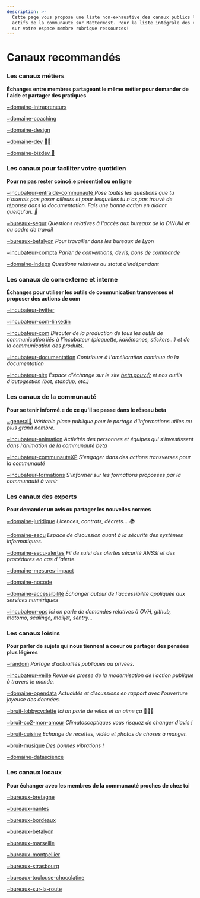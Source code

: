 ```yaml
---
description: >-
  Cette page vous propose une liste non-exhaustive des canaux publics les plus
  actifs de la communauté sur Mattermost. Pour la liste intégrale des canaux rdv
  sur votre espace membre rubrique ressources!
---
```


# Canaux recommandés

### Les canaux métiers

**Échanges entre membres partageant le même métier pour demander de l'aide et partager des pratiques**

[\~domaine-intrapreneurs](https://mattermost.incubateur.net/betagouv/channels/domaine-intrapreneurs)

[\~domaine-coaching](https://mattermost.incubateur.net/betagouv/channels/incubateur-coaching)

[\~domaine-design](https://mattermost.incubateur.net/betagouv/channels/domaine-design)

[\~domaine-dev 🧑‍💻](https://mattermost.incubateur.net/betagouv/channels/domaine-dev)

[\~domaine-bizdev 🚀](https://mattermost.incubateur.net/betagouv/channels/incubateur-bizdev)

### Les canaux pour faciliter votre quotidien

**Pour ne pas rester coincé.e présentiel ou en ligne**

[\~incubateur-entraide-communauté ](https://mattermost.incubateur.net/betagouv/channels/incubateur-help)_Pose toutes les questions que tu n’oserais pas poser ailleurs et pour lesquelles tu n'as pas trouvé de réponse dans la documentation. Fais une bonne action en aidant quelqu'un. 👼_

[\~bureaux-segur](https://mattermost.incubateur.net/betagouv/channels/bureaux-segur) _Questions relatives à l'accès aux bureaux de la DINUM et au cadre de travail_

[\~bureaux-betalyon](https://mattermost.incubateur.net/betagouv/channels/bureaux-betalyon) _Pour travailler dans les bureaux de Lyon_

[\~incubateur-compta](https://mattermost.incubateur.net/betagouv/channels/incubateur-compta) _Parler de conventions, devis, bons de commande_

[\~domaine-indeps](https://mattermost.incubateur.net/betagouv/channels/domaine-indeps) _Questions relatives au statut d'indépendant_

### Les canaux de com externe et interne

**Échanges pour utiliser les outils de communication transverses et proposer des actions de com**

[\~incubateur-twitter](https://mattermost.incubateur.net/betagouv/channels/incubateur-twitter)

[\~incubateur-com-linkedin](https://mattermost.incubateur.net/betagouv/channels/tmp-atteindre-20000-followers-linkedin)

[\~incubateur-com](https://mattermost.incubateur.net/betagouv/channels/incubateur-com) _Discuter de la production de tous les outils de communication liés à l’incubateur (plaquette, kakémonos, stickers...) et de la communication des produits._

[\~incubateur-documentation](https://mattermost.incubateur.net/betagouv/channels/incubateur-documentation) _Contribuer à l'amélioration continue de la documentation_

[\~incubateur-site](https://mattermost.incubateur.net/betagouv/channels/incubateur-site) _Espace d'échange sur le site_ [_beta.gouv.fr_](http://beta.gouv.fr) _et nos outils d'autogestion (bot, standup, etc.)_

### Les canaux de la communauté

**Pour se tenir informé.e de ce qu'il se passe dans le réseau beta**

[\~general📢](https://mattermost.incubateur.net/betagouv/channels/town-square) _Véritable place publique pour le partage d'informations utiles au plus grand nombre._

[\~incubateur-animation](https://mattermost.incubateur.net/betagouv/channels/incubateur-animation) _Activités des personnes et équipes qui s’investissent dans l’animation de la communauté beta_

[\~incubateur-communauteXP](https://mattermost.incubateur.net/betagouv/channels/incubateur-communautexp) _S'engager dans des actions transverses pour la communauté_

[\~incubateur-formations](https://mattermost.incubateur.net/betagouv/channels/incubateur-formations) _S'informer sur les formations proposées par la communauté à venir_

### Les canaux des experts

**Pour demander un avis ou partager les nouvelles normes**

[\~domaine-juridique](https://mattermost.incubateur.net/betagouv/channels/domaine-juridique) _Licences, contrats, décrets… 📚_

[\~domaine-secu](https://mattermost.incubateur.net/betagouv/channels/domaine-secu) _Espace de discussion quant à la sécurité des systèmes informatiques._

[\~domaine-secu-alertes](https://mattermost.incubateur.net/betagouv/channels/domaine-secu-alertes) _Fil de suivi des alertes sécurité ANSSI et des procédures en cas d 'alerte._

[\~domaine-mesures-impact](https://mattermost.incubateur.net/betagouv/channels/domaine-mesures-impact)

[\~domaine-nocode](https://mattermost.incubateur.net/betagouv/channels/domaine-nocode)

[\~domaine-accessibilité](https://mattermost.incubateur.net/betagouv/channels/c015lnmttj9) _Échanger autour de l'accessibilité appliquée aux services numériques_

[\~incubateur-ops](https://mattermost.incubateur.net/betagouv/channels/incubateur-ops) _Ici on parle de demandes relatives à OVH, github, matomo, scalingo, mailjet, sentry..._

### Les canaux loisirs

**Pour parler de sujets qui nous tiennent à coeur ou partager des pensées plus légères**

[\~random](https://mattermost.incubateur.net/betagouv/channels/random) _Partage d'actualités publiques ou privées._

[\~incubateur-veille](https://mattermost.incubateur.net/betagouv/channels/incubateur-veille) _Revue de presse de la modernisation de l'action publique à travers le monde._

[\~domaine-opendata](https://mattermost.incubateur.net/betagouv/channels/domaine-opendata) _Actualités et discussions en rapport avec l’ouverture joyeuse des données._

[\~bruit-lobbycyclette](https://mattermost.incubateur.net/betagouv/channels/lobbycyclette) _Ici on parle de vélos et on aime ça_ 🚴🚴‍♀️

[\~bruit-co2-mon-amour](https://mattermost.incubateur.net/betagouv/channels/co2-mon-amour) _Climatosceptiques vous risquez de changer d'avis !_

[\~bruit-cuisine](https://mattermost.incubateur.net/betagouv/channels/bruit-cuisine) _Echange de recettes, vidéo et photos de choses à manger._

[\~bruit-musique](https://mattermost.incubateur.net/betagouv/channels/bruit-cuisine) _Des bonnes vibrations !_

[\~domaine-datascience](https://mattermost.incubateur.net/betagouv/channels/domaine-datascience)

### Les canaux locaux

**Pour échanger avec les membres de la communauté proches de chez toi**

[\~bureaux-bretagne](https://mattermost.incubateur.net/betagouv/channels/bureaux-bretagne)

[\~bureaux-nantes](https://mattermost.incubateur.net/betagouv/channels/bureaux-nantes)

[\~bureaux-bordeaux](https://mattermost.incubateur.net/betagouv/channels/bureaux-bordeaux)

[\~bureaux-betalyon](https://mattermost.incubateur.net/betagouv/channels/bureaux-betalyon)

[\~bureaux-marseille](https://mattermost.incubateur.net/betagouv/channels/bureaux-marseille)

[\~bureaux-montpellier](https://mattermost.incubateur.net/betagouv/channels/bureaux-montpellier)

[\~bureaux-strasbourg](https://mattermost.incubateur.net/betagouv/channels/bureaux-strasbourg)

[\~bureaux-toulouse-chocolatine](https://mattermost.incubateur.net/betagouv/channels/bureaux-toulouse-chocolatine)

[\~bureaux-sur-la-route](https://mattermost.incubateur.net/betagouv/channels/bureaux-sur-la-route)
